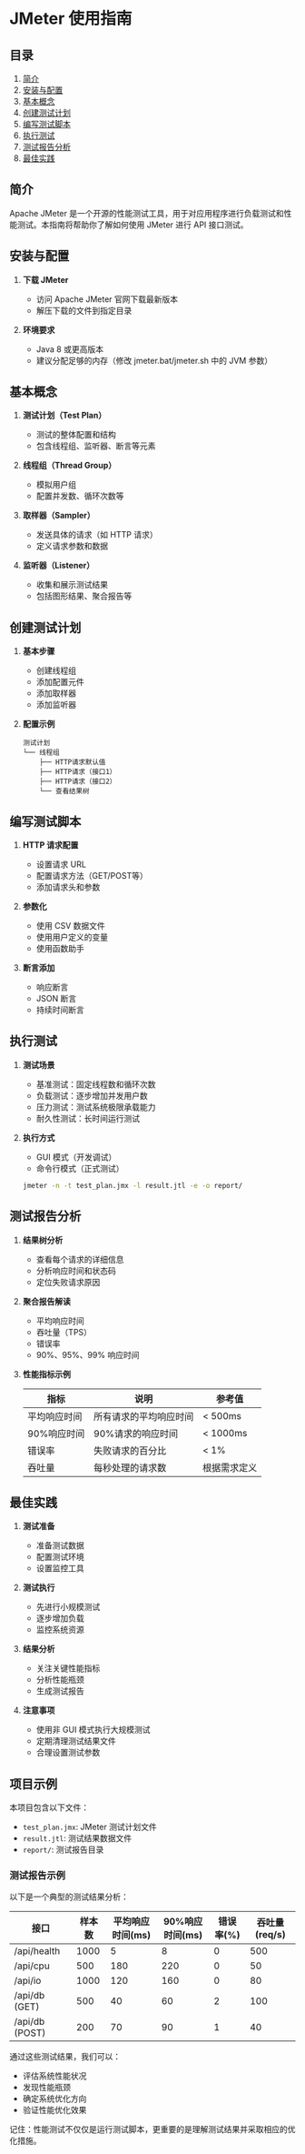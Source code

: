 # JMeter 使用指南

## 目录

1. [简介](#简介)
2. [安装与配置](#安装与配置)
3. [基本概念](#基本概念)
4. [创建测试计划](#创建测试计划)
5. [编写测试脚本](#编写测试脚本)
6. [执行测试](#执行测试)
7. [测试报告分析](#测试报告分析)
8. [最佳实践](#最佳实践)

## 简介

Apache JMeter 是一个开源的性能测试工具，用于对应用程序进行负载测试和性能测试。本指南将帮助你了解如何使用 JMeter 进行 API 接口测试。

## 安装与配置

1. **下载 JMeter**
   - 访问 Apache JMeter 官网下载最新版本
   - 解压下载的文件到指定目录

2. **环境要求**
   - Java 8 或更高版本
   - 建议分配足够的内存（修改 jmeter.bat/jmeter.sh 中的 JVM 参数）

## 基本概念

1. **测试计划（Test Plan）**
   - 测试的整体配置和结构
   - 包含线程组、监听器、断言等元素

2. **线程组（Thread Group）**
   - 模拟用户组
   - 配置并发数、循环次数等

3. **取样器（Sampler）**
   - 发送具体的请求（如 HTTP 请求）
   - 定义请求参数和数据

4. **监听器（Listener）**
   - 收集和展示测试结果
   - 包括图形结果、聚合报告等

## 创建测试计划

1. **基本步骤**
   - 创建线程组
   - 添加配置元件
   - 添加取样器
   - 添加监听器

2. **配置示例**
   ```
   测试计划
   └── 线程组
       ├── HTTP请求默认值
       ├── HTTP请求（接口1）
       ├── HTTP请求（接口2）
       └── 查看结果树
   ```

## 编写测试脚本

1. **HTTP 请求配置**
   - 设置请求 URL
   - 配置请求方法（GET/POST等）
   - 添加请求头和参数

2. **参数化**
   - 使用 CSV 数据文件
   - 使用用户定义的变量
   - 使用函数助手

3. **断言添加**
   - 响应断言
   - JSON 断言
   - 持续时间断言

## 执行测试

1. **测试场景**
   - 基准测试：固定线程数和循环次数
   - 负载测试：逐步增加并发用户数
   - 压力测试：测试系统极限承载能力
   - 耐久性测试：长时间运行测试

2. **执行方式**
   - GUI 模式（开发调试）
   - 命令行模式（正式测试）
   ```bash
   jmeter -n -t test_plan.jmx -l result.jtl -e -o report/
   ```

## 测试报告分析

1. **结果树分析**
   - 查看每个请求的详细信息
   - 分析响应时间和状态码
   - 定位失败请求原因

2. **聚合报告解读**
   - 平均响应时间
   - 吞吐量（TPS）
   - 错误率
   - 90%、95%、99% 响应时间

3. **性能指标示例**

   | 指标 | 说明 | 参考值 |
   |------|------|--------|
   | 平均响应时间 | 所有请求的平均响应时间 | < 500ms |
   | 90%响应时间 | 90%请求的响应时间 | < 1000ms |
   | 错误率 | 失败请求的百分比 | < 1% |
   | 吞吐量 | 每秒处理的请求数 | 根据需求定义 |

## 最佳实践

1. **测试准备**
   - 准备测试数据
   - 配置测试环境
   - 设置监控工具

2. **测试执行**
   - 先进行小规模测试
   - 逐步增加负载
   - 监控系统资源

3. **结果分析**
   - 关注关键性能指标
   - 分析性能瓶颈
   - 生成测试报告

4. **注意事项**
   - 使用非 GUI 模式执行大规模测试
   - 定期清理测试结果文件
   - 合理设置测试参数

## 项目示例

本项目包含以下文件：

- `test_plan.jmx`: JMeter 测试计划文件
- `result.jtl`: 测试结果数据文件
- `report/`: 测试报告目录

### 测试报告示例

以下是一个典型的测试结果分析：

| 接口 | 样本数 | 平均响应时间(ms) | 90%响应时间(ms) | 错误率(%) | 吞吐量(req/s) |
|------|--------|-----------------|----------------|-----------|---------------|
| /api/health | 1000 | 5 | 8 | 0 | 500 |
| /api/cpu | 500 | 180 | 220 | 0 | 50 |
| /api/io | 1000 | 120 | 160 | 0 | 80 |
| /api/db (GET) | 500 | 40 | 60 | 2 | 100 |
| /api/db (POST) | 200 | 70 | 90 | 1 | 40 |

通过这些测试结果，我们可以：
- 评估系统性能状况
- 发现性能瓶颈
- 确定系统优化方向
- 验证性能优化效果

记住：性能测试不仅仅是运行测试脚本，更重要的是理解测试结果并采取相应的优化措施。
